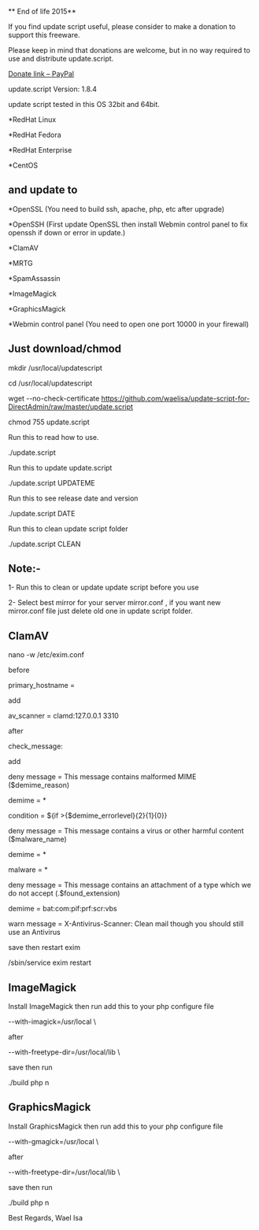 ** End of life  2015**

If you find update script useful, please consider to make a donation to support this freeware.

Please keep in mind that donations are welcome, but in no way required to use and distribute update.script.

[Donate link – PayPal](https://www.paypal.me/WaelIsa)


update.script Version: 1.8.4

update script tested in this OS 32bit and 64bit.

*RedHat Linux

*RedHat Fedora

*RedHat Enterprise

*CentOS

## and update to

*OpenSSL (You need to build ssh, apache, php, etc after upgrade)

*OpenSSH (First update OpenSSL then install Webmin control panel to fix openssh if down or error in update.)

*ClamAV

*MRTG

*SpamAssassin

*ImageMagick

*GraphicsMagick

*Webmin control panel (You need to open one port 10000 in your firewall)

## Just download/chmod

mkdir /usr/local/updatescript

cd /usr/local/updatescript

wget --no-check-certificate https://github.com/waelisa/update-script-for-DirectAdmin/raw/master/update.script

chmod 755 update.script

Run this to read how to use.

./update.script

Run this to update update.script

./update.script UPDATEME

Run this to see release date and version

./update.script DATE

Run this to clean update script folder

./update.script CLEAN


## Note:-

1- Run this to clean or update update script before you use

2- Select best mirror for your server mirror.conf , if you want new mirror.conf file just delete old one in update script folder.


## ClamAV

nano -w /etc/exim.conf

before

primary_hostname =

add

av_scanner = clamd:127.0.0.1 3310

after

check_message:

add

deny message = This message contains malformed MIME ($demime_reason)

demime = *

condition = ${if >{$demime_errorlevel}{2}{1}{0}}

deny message = This message contains a virus or other harmful content ($malware_name)

demime = *

malware = *

deny message = This message contains an attachment of a type which we do not accept (.$found_extension)

demime = bat:com:pif:prf:scr:vbs

warn message = X-Antivirus-Scanner: Clean mail though you should still use an Antivirus

save then restart exim

/sbin/service exim restart


## ImageMagick

Install ImageMagick then run add this to your php configure file

--with-imagick=/usr/local \

after

--with-freetype-dir=/usr/local/lib \

save then run

./build php n

## GraphicsMagick

Install GraphicsMagick then run add this to your php configure file

--with-gmagick=/usr/local \

after

--with-freetype-dir=/usr/local/lib \

save then run

./build php n


Best Regards,
Wael Isa
